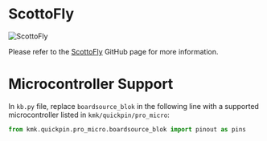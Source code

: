 # ScottoFly

![ScottoFly](https://user-images.githubusercontent.com/8194147/192114474-df9b38e6-ece1-4d7f-81fb-bbc910054847.jpg)

Please refer to the [ScottoFly](https://github.com/joe-scotto/scottokeebs/tree/main/ScottoFly) GitHub page for more information.

# Microcontroller Support

In `kb.py` file, replace `boardsource_blok` in the following line with a supported microcontroller listed in `kmk/quickpin/pro_micro`:

```python
from kmk.quickpin.pro_micro.boardsource_blok import pinout as pins
```
